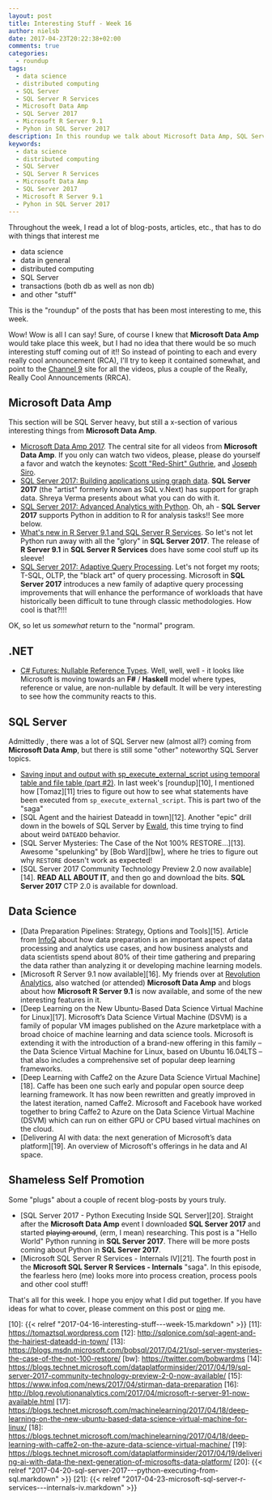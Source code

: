 ```yaml
---
layout: post
title: Interesting Stuff - Week 16
author: nielsb
date: 2017-04-23T20:22:38+02:00
comments: true
categories:
  - roundup
tags:
  - data science
  - distributed computing
  - SQL Server
  - SQL Server R Services
  - Microsoft Data Amp
  - SQL Server 2017
  - Microsoft R Server 9.1
  - Pyhon in SQL Server 2017
description: In this roundup we talk about Microsoft Data Amp, SQL Server 2017, Python in SQL Server, SQL Server R Services, .NET, and other interesting stuff!
keywords:
  - data science
  - distributed computing
  - SQL Server
  - SQL Server R Services
  - Microsoft Data Amp
  - SQL Server 2017
  - Microsoft R Server 9.1
  - Pyhon in SQL Server 2017   
---
```


Throughout the week, I read a lot of blog-posts, articles, etc., that has to do with things that interest me

* data science
* data in general
* distributed computing
* SQL Server
* transactions (both db as well as non db)
* and other "stuff"

This is the "roundup" of the posts that has been most interesting to me, this week. 

<!--more-->

Wow! Wow is all I can say! Sure, of course I knew that **Microsoft Data Amp** would take place this week, but I had no idea that there would be so much interesting stuff coming out of it!! So instead of pointing to each and every really cool announcement (RCA), I'll try to keep it contained somewhat, and point to the [Channel 9][ch9] site for all the videos, plus a couple of the Really, Really Cool Announcements (RRCA).

## Microsoft Data Amp

This section will be SQL Server heavy, but still a x-section of various interesting things from **Microsoft Data Amp**.

* [Microsoft Data Amp 2017][1]. The central site for all videos from **Microsoft Data Amp**. If you only can watch two videos, please, please do yourself a favor and watch the keynotes: [Scott "Red-Shirt" Guthrie][2], and [Joseph Siro][3].
* [SQL Server 2017: Building applications using graph data][4]. **SQL Server 2017** (the "artist" formerly known as SQL v.Next) has support for graph data. Shreya Verma presents about what you can do with it.
* [SQL Server 2017: Advanced Analytics with Python][5]. Oh, ah - **SQL Server 2017** supports Python in addition to R for analysis tasks!! See more below.
* [What's new in R Server 9.1 and SQL Server R Services][6]. So let's not let Python run away with all the "glory" in **SQL Server 2017**. The release of **R Server 9.1** in **SQL Server R Services** does have some cool stuff up its sleeve!
* [SQL Server 2017: Adaptive Query Processing][7]. Let's not forget my roots; T-SQL, OLTP, the "black art" of query processing. Microsoft in **SQL Server 2017** introduces a new family of adaptive query processing improvements that will enhance the performance of workloads that have historically been difficult to tune through classic methodologies. How cool is that?!!!

OK, so let us *somewhat* return to the "normal" program.

## .NET

* [C# Futures: Nullable Reference Types][8]. Well, well, well - it looks like Microsoft is moving towards an **F#** / **Haskell** model where types, reference or value, are non-nullable by default. It will be very interesting to see how the community reacts to this. 

## SQL Server

Admittedly , there was a lot of SQL Server new (almost all?) coming from **Microsoft Data Amp**, but there is still some "other" noteworthy SQL Server topics.

* [Saving input and output with sp_execute_external_script using temporal table and file table (part #2)][9]. In last week's [roundup][10], I mentioned how [Tomaz][11] tries to figure out how to see what statements have been executed from `sp_execute_external_script`. This is part two of the "saga"
* [SQL Agent and the hairiest Dateadd in town][12]. Another "epic" drill down in the bowels of SQL Server by [Ewald][ew], this time trying to find about weird `DATEADD` behavior.
* [SQL Server Mysteries: The Case of the Not 100% RESTORE…][13]. Awesome "spelunking" by [Bob Ward][bw], where he tries to figure out why `RESTORE` doesn't work as expected!
* [SQL Server 2017 Community Technology Preview 2.0 now available][14]. **READ ALL ABOUT IT**, and then go and download the bits. **SQL Server 2017** CTP 2.0 is available for download.

## Data Science

* [Data Preparation Pipelines: Strategy, Options and Tools][15]. Article from [InfoQ][iq] about how data preparation is an important aspect of data processing and analytics use cases, and how business analysts and data scientists spend about 80% of their time gathering and preparing the data rather than analyzing it or developing machine learning models.
* [Microsoft R Server 9.1 now available][16]. My friends over at [Revolution Analytics][re], also watched (or attended) **Microsoft Data Amp** and blogs about how **Microsoft R Server 9.1** is now available, and some of the new interesting features in it.
* [Deep Learning on the New Ubuntu-Based Data Science Virtual Machine for Linux][17]. Microsoft’s Data Science Virtual Machine (DSVM) is a family of popular VM images published on the Azure marketplace with a broad choice of machine learning and data science tools. Microsoft is extending it with the introduction of a brand-new offering in this family – the Data Science Virtual Machine for Linux, based on Ubuntu 16.04LTS – that also includes a comprehensive set of popular deep learning frameworks.
* [Deep Learning with Caffe2 on the Azure Data Science Virtual Machine][18]. Caffe has been one such early and popular open source deep learning framework. It has now been rewritten and greatly improved in the latest iteration, named Caffe2. Microsoft and Facebook have worked together to bring Caffe2 to Azure on the Data Science Virtual Machine (DSVM) which can run on either GPU or CPU based virtual machines on the cloud.
* [Delivering AI with data: the next generation of Microsoft’s data platform][19]. An overview of Microsoft's offerings in he data and AI space.

## Shameless Self Promotion

Some "plugs" about a couple of recent blog-posts by yours truly.

* [SQL Server 2017 - Python Executing Inside SQL Server][20]. Straight after the **Microsoft Data Amp** event I downloaded **SQL Server 2017** and started ~~playing around~~, (erm, I mean) researching. This post is a "Hello World" Python running in **SQL Server 2017**. There will be more posts coming about Python in **SQL Server 2017**.
* [Microsoft SQL Server R Services - Internals IV][21]. The fourth post in the **Microsoft SQL Server R Services - Internals** "saga". In this episode, the fearless hero (me) looks more into process creation, process pools and other cool stuff!

That's all for this week. I hope you enjoy what I did put together. If you have ideas for what to cover, please comment on this post or [ping][ma] me.

[ma]: mailto:niels.it.berglund@gmail.com
[mp]: https://blog.acolyer.org
[iq]: https://www.infoq.com/
[ew]: http://sqlonice.com/
[re]: http://blog.revolutionanalytics.com
[sqsk]: https://www.sqlskills.com
[ch9]: https://channel9.msdn.com
[1]: https://channel9.msdn.com/Events/Data-Science/Microsoft-Data-Amp-2017
[2]: https://channel9.msdn.com/Events/Data-Science/Microsoft-Data-Amp-2017/Keynote-Scott-Guthrie
[3]: https://channel9.msdn.com/Events/Data-Science/Microsoft-Data-Amp-2017/Keynote-Joseph-Sirosh
[4]: https://channel9.msdn.com/Events/Data-Science/Microsoft-Data-Amp-2017/SQL-Server-2017-Building-applications-using-graph-data
[5]: https://channel9.msdn.com/Events/Data-Science/Microsoft-Data-Amp-2017/SQL-Server-2017-Advanced-Analytics-with-Python
[6]: https://channel9.msdn.com/Events/Data-Science/Microsoft-Data-Amp-2017/Whats-new-in-R-Server-91-and-SQL-Server-R-Services
[7]: https://channel9.msdn.com/Events/Data-Science/Microsoft-Data-Amp-2017/SQL-Server-2017-Adaptive-Query-Processing
[8]: https://www.infoq.com/news/2017/04/CSharp-Nullable
[9]: https://tomaztsql.wordpress.com/2017/04/17/saving-input-and-output-with-sp_execute_external_script-using-temporal-table-and-file-table-part-2/
[10]: {{< relref "2017-04-16-interesting-stuff---week-15.markdown" >}}
[11]: https://tomaztsql.wordpress.com
[12]: http://sqlonice.com/sql-agent-and-the-hairiest-dateadd-in-town/
[13]: https://blogs.msdn.microsoft.com/bobsql/2017/04/21/sql-server-mysteries-the-case-of-the-not-100-restore/
[bw]: https://twitter.com/bobwardms
[14]: https://blogs.technet.microsoft.com/dataplatforminsider/2017/04/19/sql-server-2017-community-technology-preview-2-0-now-available/
[15]: https://www.infoq.com/news/2017/04/stirman-data-preparation
[16]: http://blog.revolutionanalytics.com/2017/04/microsoft-r-server-91-now-available.html
[17]: https://blogs.technet.microsoft.com/machinelearning/2017/04/18/deep-learning-on-the-new-ubuntu-based-data-science-virtual-machine-for-linux/
[18]: https://blogs.technet.microsoft.com/machinelearning/2017/04/18/deep-learning-with-caffe2-on-the-azure-data-science-virtual-machine/
[19]: https://blogs.technet.microsoft.com/dataplatforminsider/2017/04/19/delivering-ai-with-data-the-next-generation-of-microsofts-data-platform/
[20]: {{< relref "2017-04-20-sql-server-2017---python-executing-from-sql.markdown" >}}
[21]: {{< relref "2017-04-23-microsoft-sql-server-r-services---internals-iv.markdown" >}}
